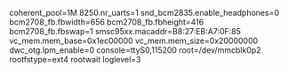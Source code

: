 coherent_pool=1M 8250.nr_uarts=1 snd_bcm2835.enable_headphones=0 bcm2708_fb.fbwidth=656 bcm2708_fb.fbheight=416 bcm2708_fb.fbswap=1
smsc95xx.macaddr=B8:27:EB:A7:0F:85 vc_mem.mem_base=0x1ec00000 vc_mem.mem_size=0x20000000  dwc_otg.lpm_enable=0
console=ttyS0,115200 root=/dev/mmcblk0p2 rootfstype=ext4 rootwait  loglevel=3
